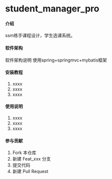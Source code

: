 # student_manager_pro

#### 介绍
ssm练手课程设计，学生选课系统。

#### 软件架构
软件架构说明
使用spring+springmvc+mybatis框架


#### 安装教程

1.  xxxx
2.  xxxx
3.  xxxx

#### 使用说明

1.  xxxx
2.  xxxx
3.  xxxx

#### 参与贡献

1.  Fork 本仓库
2.  新建 Feat_xxx 分支
3.  提交代码
4.  新建 Pull Request


